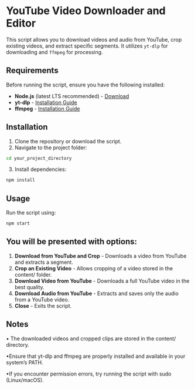 # YouTube Video Downloader and Editor

This script allows you to download videos and audio from YouTube, crop existing videos, and extract specific segments. It utilizes `yt-dlp` for downloading and `ffmpeg` for processing.

## Requirements

Before running the script, ensure you have the following installed:

- **Node.js** (latest LTS recommended) - [Download](https://nodejs.org/)
- **yt-dlp** - [Installation Guide](https://github.com/yt-dlp/yt-dlp)
- **ffmpeg** - [Installation Guide](https://ffmpeg.org/download.html)

## Installation
1. Clone the repository or download the script.
2. Navigate to the project folder:
```bash
cd your_project_directory
```
3. Install dependencies:
```bash
npm install
```
## Usage
Run the script using:
```bash
npm start
```

## You will be presented with options:

1. **Download from YouTube and Crop** - Downloads a video from YouTube and extracts a segment.
2. **Crop an Existing Video** - Allows cropping of a video stored in the content/ folder.
3. **Download Video from YouTube** - Downloads a full YouTube video in the best quality.
4. **Download Audio from YouTube** - Extracts and saves only the audio from a YouTube video.
5. **Close** - Exits the script.

## Notes

• The downloaded videos and cropped clips are stored in the content/ directory.

•Ensure that yt-dlp and ffmpeg are properly installed and available in your system’s PATH.

•If you encounter permission errors, try running the script with sudo (Linux/macOS).
